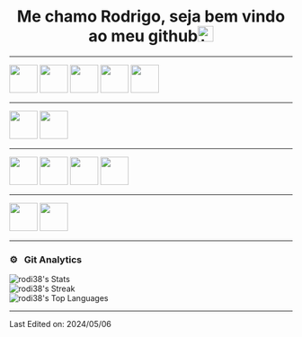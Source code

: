 <h1 align="center"> Me chamo Rodrigo, seja bem vindo ao meu github<img src="https://user-images.githubusercontent.com/1303154/88677602-1635ba80-d120-11ea-84d8-d263ba5fc3c0.gif" width="28px" alt="hi"></h1>



<hr>
<div>
  <img src="https://www.svgrepo.com/show/354478/typescript-icon.svg" width=50>
  <img src="https://www.svgrepo.com/show/452234/java.svg" width=50>
  <img src="https://www.svgrepo.com/show/373969/php2.svg" width=50>
  <img src="https://www.svgrepo.com/show/452075/node-js.svg" width=50>
  <img src="https://www.svgrepo.com/show/353724/express.svg" width=50>
  
</div>
<hr>
<div>
  <img src="https://www.svgrepo.com/show/303251/mysql-logo.svg" width=50>
  <img src="https://www.svgrepo.com/show/354200/postgresql.svg" width=50>
</div>
<hr>
<div>
  <img src="https://img.icons8.com/?size=512&id=71257&format=png" width="50">
  <img src="https://img.icons8.com/?size=512&id=bzf0DqjXFHIW&format=png" width=50>
  <img src="https://www.svgrepo.com/show/353579/codeigniter.svg" width=50>
  <img src="https://www.svgrepo.com/show/376350/spring.svg" width=50>
</div>
<hr>

<div>
  <img src="https://img.icons8.com/?size=512&id=4PiNHtUJVbLs&format=png" width=50>
  <img src="https://www.svgrepo.com/show/353498/bootstrap.svg" width=50>
  
</div>
<hr>


### ⚙️ &nbsp; Git Analytics


![rodi38's Stats](https://github-readme-stats.vercel.app/api?username=rodi38&theme=vue-dark&show_icons=true&hide_border=true&count_private=true) <br>
![rodi38's Streak](https://github-readme-streak-stats.herokuapp.com/?user=rodi38&theme=vue-dark&hide_border=true)<br>
![rodi38's Top Languages](https://github-readme-stats.vercel.app/api/top-langs/?username=rodi38&theme=vue-dark&show_icons=true&hide_border=true&layout=compact)

------


Last Edited on: 2024/05/06
